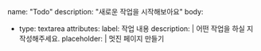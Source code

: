 name: "Todo"
description: "새로운 작업을 시작해보아요"
body:
  - type: textarea
    attributes:
      label: 작업 내용
      description: |
        어떤 작업을 하실 지 작성해주세요.
      placeholder: |
        멋진 페이지 만들기
